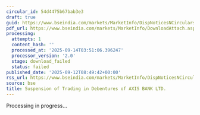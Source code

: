 ```yaml
---
circular_id: 54d4475b67bab3e3
draft: true
guid: https://www.bseindia.com/markets/MarketInfo/DispNoticesNCirculars.aspx?Noticeid={5A09C05C-F31F-4F74-BB3A-1573BF390FD5}&noticeno=20250912-42&dt=09/12/2025&icount=42&totcount=103&flag=0
pdf_url: https://www.bseindia.com/markets/MarketInfo/DownloadAttach.aspx?id=20250912-42&attachedId=
processing:
  attempts: 1
  content_hash: ''
  processed_at: '2025-09-14T03:51:06.396247'
  processor_version: '2.0'
  stage: download_failed
  status: failed
published_date: '2025-09-12T08:49:42+00:00'
rss_url: https://www.bseindia.com/markets/MarketInfo/DispNoticesNCirculars.aspx?Noticeid={5A09C05C-F31F-4F74-BB3A-1573BF390FD5}&noticeno=20250912-42&dt=09/12/2025&icount=42&totcount=103&flag=0
source: bse
title: Suspension of Trading in Debentures of AXIS BANK LTD.
---
```


Processing in progress...